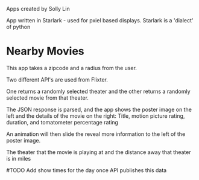 Apps created by Solly Lin

App written in Starlark - used for pxiel based displays. Starlark is a 'dialect' of python
# Nearby Movies
This app takes a zipcode and a radius from the user. 

Two different API's are used from Flixter. 

One returns a randomly selected theater and the other returns a randomly selected movie from that theater. 

The JSON response is parsed, and the app shows the poster image on the left and the details of the movie on the right: Title, motion picture rating, duration, and tomatometer percentage rating

An animation will then slide the reveal more information to the left of the poster image. 

The theater that the movie is playing at and the distance away that theater is in miles

#TODO
Add show times for the day once API publishes this data

